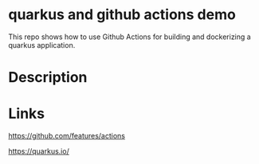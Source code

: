# quarkus and github actions demo

This repo shows how to use Github Actions for building and dockerizing a quarkus application. 

# Description


# Links
https://github.com/features/actions

https://quarkus.io/
